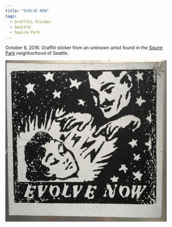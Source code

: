 ```yaml
---
title: "EVOLVE NOW"
tags:
  - Graffiti Sticker
  - Seattle
  - Squire Park
---
```


October 8, 2016. Graffiti sticker from an unknown artist found in the [Squire Park](https://en.wikipedia.org/wiki/Squire_Park,_Seattle) neighborhood of Seattle.

![A sticker showing a man shooting rays from his hands with energy surrounding the head of a woman. The bottom of the sticker says EVOLVE NOW.](/assets/images/2016/2016-10-08-evolve-now-smaller.jpg)